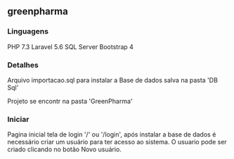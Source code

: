 ## greenpharma

### Linguagens 

PHP 7.3
Laravel 5.6
SQL Server
Bootstrap 4

### Detalhes 

Arquivo importacao.sql para instalar a Base de dados salva na pasta 'DB Sql'

Projeto se encontr na pasta 'GreenPharma'

### Iniciar 

Pagina inicial tela de login '/' ou '/login', após instalar a base de dados é necessário criar um usuário para ter acesso ao sistema. O usuario pode ser criado clicando no botão Novo usuário.
